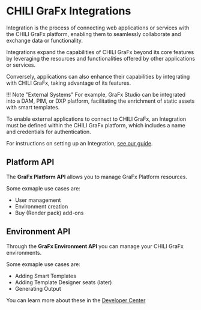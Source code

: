 # CHILI GraFx Integrations


Integration is the process of connecting web applications or services with the CHILI GraFx platform, enabling them to seamlessly collaborate and exchange data or functionality.

Integrations expand the capabilities of CHILI GraFx beyond its core features by leveraging the resources and functionalities offered by other applications or services.

Conversely, applications can also enhance their capabilities by integrating with CHILI GraFx, taking advantage of its features. 

!!! Note "External Systems"
	For example, GraFx Studio can be integrated into a DAM, PIM, or DXP platform, facilitating the enrichment of static assets with smart templates. 
	
To enable external applications to connect to CHILI GraFx, an Integration must be defined within the CHILI GraFx platform, which includes a name and credentials for authentication. 

For instructions on setting up an Integration, [see our guide](/CHILI-GraFx/guides/integrations/).

## Platform API

The **GraFx Platform API** allows you to manage GraFx Platform resources.

Some exmaple use cases are:

- User management
- Environment creation
- Buy (Render pack) add-ons


## Environment API

Through the **GraFx Environment API** you can manage your CHILI GraFx environments.

Some exmaple use cases are:

- Adding Smart Templates
- Adding Template Designer seats (later)
- Generating Output

You can learn more about these in the [Developer Center](/GraFx-Developers/)